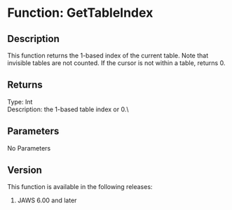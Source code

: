 # Function: GetTableIndex

## Description

This function returns the 1-based index of the current table. Note that
invisible tables are not counted. If the cursor is not within a table,
returns 0.

## Returns

Type: Int\
Description: the 1-based table index or 0.\

## Parameters

No Parameters

## Version

This function is available in the following releases:

1.  JAWS 6.00 and later

